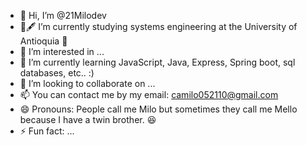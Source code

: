 - 👋 Hi, I’m @21Milodev
- 📖🖋️ I’m currently studying systems engineering at the University of Antioquia 💚
- 👀 I’m interested in ...
- 🌱 I’m currently learning JavaScript, Java, Express, Spring boot, sql databases, etc.. :)
- 💞️ I’m looking to collaborate on ...
- 📫 You can contact me by my email: camilo052110@gmail.com
- 😄 Pronouns: People call me Milo but sometimes they call me Mello because I have a twin brother. 😆
- ⚡ Fun fact: ...

<!---
21Milodev/21Milodev is a ✨ special ✨ repository because its `README.md` (this file) appears on your GitHub profile.
You can click the Preview link to take a look at your changes.
--->
